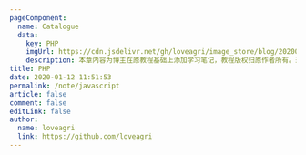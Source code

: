 ```yaml
---
pageComponent: 
  name: Catalogue
  data: 
    key: PHP
    imgUrl: https://cdn.jsdelivr.net/gh/loveagri/image_store/blog/20200112120340.png
    description: 本章内容为博主在原教程基础上添加学习笔记，教程版权归原作者所有。来源：<a href='https://wangdoc.com/javascript/' target='_blank'>JavaScript教程</a>
title: PHP
date: 2020-01-12 11:51:53
permalink: /note/javascript
article: false
comment: false
editLink: false
author: 
  name: loveagri
  link: https://github.com/loveagri
---
```

